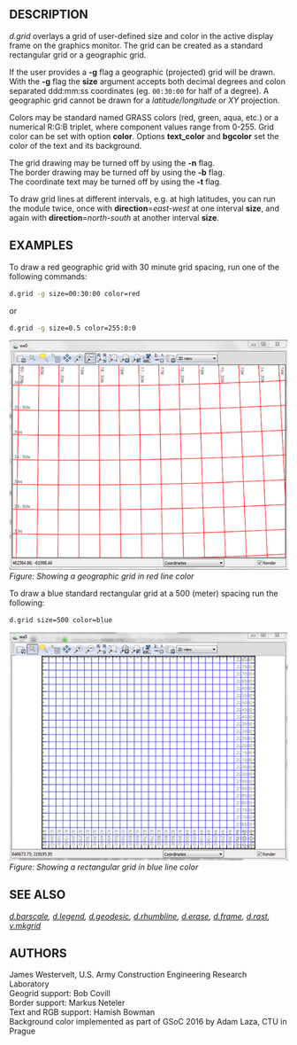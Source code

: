 ## DESCRIPTION

*d.grid* overlays a grid of user-defined size and color in the active
display frame on the graphics monitor. The grid can be created as a
standard rectangular grid or a geographic grid.

If the user provides a **-g** flag a geographic (projected) grid will be
drawn. With the **-g** flag the **size** argument accepts both decimal
degrees and colon separated ddd:mm:ss coordinates (eg. `00:30:00` for
half of a degree). A geographic grid cannot be drawn for a
*latitude/longitude* or *XY* projection.

Colors may be standard named GRASS colors (red, green, aqua, etc.) or a
numerical R:G:B triplet, where component values range from 0-255. Grid
color can be set with option **color**. Options **text_color** and
**bgcolor** set the color of the text and its background.

The grid drawing may be turned off by using the **-n** flag.  
The border drawing may be turned off by using the **-b** flag.  
The coordinate text may be turned off by using the **-t** flag.  

To draw grid lines at different intervals, e.g. at high latitudes, you
can run the module twice, once with **direction**=*east-west* at one
interval **size**, and again with **direction**=*north-south* at another
interval **size**.

## EXAMPLES

To draw a red geographic grid with 30 minute grid spacing, run one of
the following commands:

```sh
d.grid -g size=00:30:00 color=red
```

or

```sh
d.grid -g size=0.5 color=255:0:0
```

<img src="d_grid_red_grid.png" data-border="0"
alt="d.grid red grid example" />  
*Figure: Showing a geographic grid in red line color*

To draw a blue standard rectangular grid at a 500 (meter) spacing run
the following:

```sh
d.grid size=500 color=blue
```

<img src="d_grid_blue_grid.png" data-border="0"
alt="d.grid blue grid example" />  
*Figure: Showing a rectangular grid in blue line color*

## SEE ALSO

*[d.barscale](d.barscale.md), [d.legend](d.legend.md),
[d.geodesic](d.geodesic.md), [d.rhumbline](d.rhumbline.md),
[d.erase](d.erase.md), [d.frame](d.frame.md), [d.rast](d.rast.md),
[v.mkgrid](v.mkgrid.md)*

## AUTHORS

James Westervelt, U.S. Army Construction Engineering Research
Laboratory  
Geogrid support: Bob Covill  
Border support: Markus Neteler  
Text and RGB support: Hamish Bowman  
Background color implemented as part of GSoC 2016 by Adam Laza, CTU in
Prague

